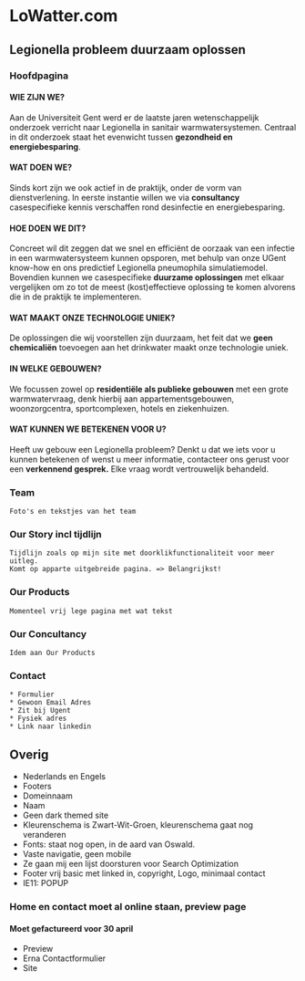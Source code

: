 # LoWatter.com

## Legionella probleem duurzaam oplossen

### Hoofdpagina

#### WIE ZIJN WE?

Aan de Universiteit Gent werd er de laatste jaren wetenschappelijk onderzoek verricht naar Legionella in sanitair warmwatersystemen. Centraal in dit onderzoek staat het evenwicht tussen **gezondheid en energiebesparing**.

#### WAT DOEN WE?

Sinds kort zijn we ook actief in de praktijk, onder de vorm van dienstverlening. In eerste instantie willen we via **consultancy** casespecifieke kennis verschaffen rond desinfectie en energiebesparing.

#### HOE DOEN WE DIT?

Concreet wil dit zeggen dat we snel en efficiënt de oorzaak van een infectie in een warmwatersysteem kunnen opsporen, met behulp van onze UGent know-how en ons predictief Legionella pneumophila simulatiemodel. Bovendien kunnen we casespecifieke **duurzame oplossingen** met elkaar vergelijken om zo tot de meest (kost)effectieve oplossing te komen alvorens die in de praktijk te implementeren.

#### WAT MAAKT ONZE TECHNOLOGIE UNIEK?

De oplossingen die wij voorstellen zijn duurzaam, het feit dat we **geen chemicaliën** toevoegen aan het drinkwater maakt onze technologie uniek.

#### IN WELKE GEBOUWEN?

We focussen zowel op **residentiële als publieke gebouwen** met een grote warmwatervraag, denk hierbij aan appartementsgebouwen, woonzorgcentra, sportcomplexen, hotels en ziekenhuizen.

#### WAT KUNNEN WE BETEKENEN VOOR U?

Heeft uw gebouw een Legionella probleem? Denkt u dat we iets voor u kunnen betekenen of wenst u meer informatie, contacteer ons gerust voor een **verkennend gesprek.** Elke vraag wordt vertrouwelijk behandeld.

### Team

    Foto's en tekstjes van het team

### Our Story incl tijdlijn

    Tijdlijn zoals op mijn site met doorklikfunctionaliteit voor meer uitleg.
    Komt op apparte uitgebreide pagina. => Belangrijkst!

### Our Products

    Momenteel vrij lege pagina met wat tekst

### Our Concultancy

    Idem aan Our Products

### Contact

    * Formulier
    * Gewoon Email Adres
    * Zit bij Ugent
    * Fysiek adres
    * Link naar linkedin

## Overig

- Nederlands en Engels
- Footers
- Domeinnaam
- Naam
- Geen dark themed site
- Kleurenschema is Zwart-Wit-Groen, kleurenschema gaat nog veranderen
- Fonts: staat nog open, in de aard van Oswald.
- Vaste navigatie, geen mobile
- Ze gaan mij een lijst doorsturen voor Search Optimization
- Footer vrij basic met linked in, copyright, Logo, minimaal contact
- IE11: POPUP

### Home en contact moet al online staan, preview page

#### Moet gefactureerd voor 30 april

- Preview
- Erna Contactformulier
- Site
